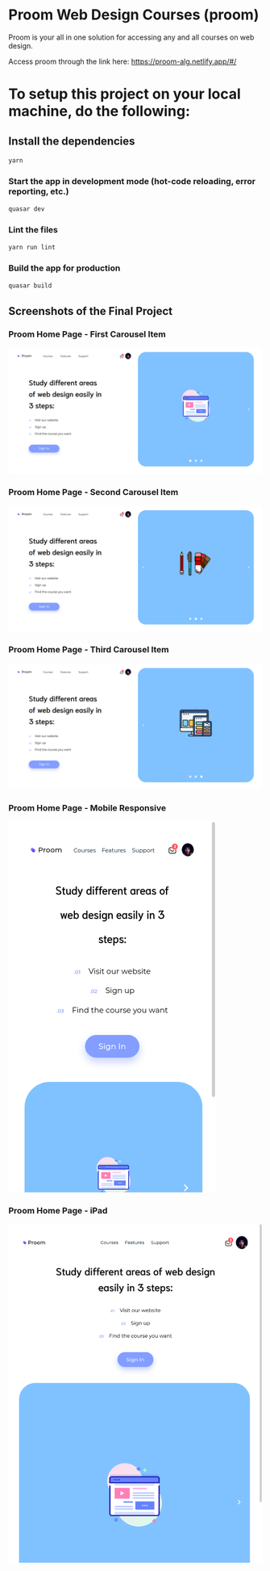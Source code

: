 # Proom Web Design Courses (proom)

Proom is your all in one solution for accessing any and all courses on web design.

Access proom through the link here: https://proom-alg.netlify.app/#/

# To setup this project on your local machine, do the following:

## Install the dependencies
```bash
yarn
```

### Start the app in development mode (hot-code reloading, error reporting, etc.)
```bash
quasar dev
```

### Lint the files
```bash
yarn run lint
```

### Build the app for production
```bash
quasar build
```

## Screenshots of the Final Project

### Proom Home Page - First Carousel Item
![Proom Home Page](src/screenshots/proom-1.png)

### Proom Home Page - Second Carousel Item
![Proom Home Page](src/screenshots/proom-2.png)

### Proom Home Page - Third Carousel Item
![Proom Home Page](src/screenshots/proom-3.png)

### Proom Home Page - Mobile Responsive
![Proom Home Page](src/screenshots/proom-mobile.png)

### Proom Home Page - iPad
![Proom Home Page](src/screenshots/proom-ipad.png)
